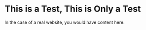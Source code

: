 This is a Test, This is Only a Test 
=================================== 

In the case of a real website, you would have content here.